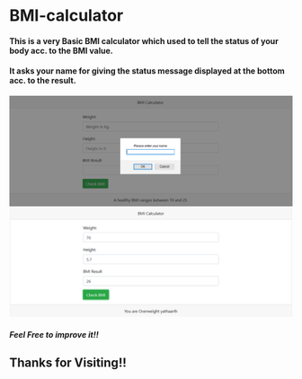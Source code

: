 # BMI-calculator
#### This is a very Basic BMI calculator which used to tell the status of your body acc. to the BMI value.
#### It asks your name for giving the status message displayed at the bottom acc. to the result.
![Image1](assets/image1.PNG)
![Image2](assets/imag2.PNG)
##### Feel Free to improve it!!
## Thanks for Visiting!! 
